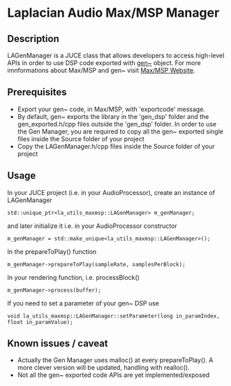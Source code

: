 # Laplacian Audio Max/MSP Manager

## Description
LAGenManager is a JUCE class that allows developers to access high-level APIs in order to use DSP code exported with [gen~](https://docs.cycling74.com/max8/vignettes/gen_topic) object.
For more imnformations about Max/MSP and gen~ visit [Max/MSP Website](https://cycling74.com/products/max). 

## Prerequisites
- Export your gen~ code, in Max/MSP, with 'exportcode' message. 
- By default, gen~ exports the library in the 'gen_dsp' folder and the gen_exported.h/cpp files outside the 'gen_dsp' folder. In order to use the Gen Manager, you are required to copy all the gen~ exported single files inside the Source folder of your project
- Copy the LAGenManager.h/cpp files inside the Source folder of your project

## Usage
In your JUCE project (i.e. in your AudioProcessor), create an instance of LAGenManager
```
std::unique_ptr<la_utils_maxmsp::LAGenManager> m_genManager;
```
and later initialize it i.e. in your AudioProcessor constructor
```
m_genManager = std::make_unique<la_utils_maxmsp::LAGenManager>();
```

In the prepareToPlay() function
```
m_genManager->prepareToPlay(sampleRate, samplesPerBlock);
```

In your rendering function, i.e. processBlock()
```
m_genManager->process(buffer);
```

If you need to set a parameter of your gen~ DSP use
```
void la_utils_maxmsp::LAGenManager::setParameter(long in_paramIndex, float in_paramValue);
```

## Known issues / caveat
- Actually the Gen Manager uses malloc() at every prepareToPlay(). A more clever version will be updated, handling with realloc(). 
- Not all the gen~ exported code APIs are yet implemented/exposed
